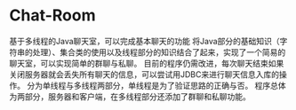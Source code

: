 # Chat-Room
基于多线程的Java聊天室，可以完成基本聊天的功能 将Java部分的基础知识（字符串的处理）、集合类的使用以及线程部分的知识结合了起来，实现了一个简易的聊天室，可以实现简单的群聊与私聊。 目前的程序仍需改进，每次聊天结束如果关闭服务器就会丢失所有聊天的信息，可以尝试用JDBC来进行聊天信息入库的操作。
分为单线程与多线程两部分，单线程是为了验证思路的正确与否。
程序总体为两部分，服务器和客户端，在多线程部分还添加了群聊和私聊功能。
